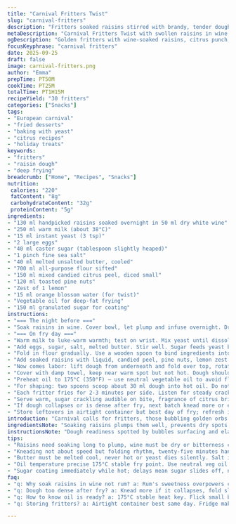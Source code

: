 ```yaml
---
title: "Carnival Fritters Twist"
slug: "carnival-fritters"
description: "Fritters soaked raisins stirred with brandy, tender dough enriched by eggs and butter, breathes bubbles through long fold-knead ritual. Citrus zest, pine nuts, candied fruit diced small. Fried golden, rolled in sugar for crackle bite. A carnival favorite with dry white wine swap for rum. Dense yet airy; crispy edges when right heat hits. Classic comfort, slightly tweaked with orange blossom water. Watch rise by eye not clock. Easy rescue for denseness—extra knead or warm place. Olive oil can be swapped with neutral veg oil to avoid flavor clash. Eat warm, sugar clinging, aroma sharp with citrus and brandy hints. Thirty bite-size treasures, perfect for crowd, stress-tested under true kitchen chaos conditions."
metaDescription: "Carnival Fritters Twist with swollen raisins in wine, folded dough air bubbles, citrus zest, pine nuts, fried crisp and sugar-coated. Watch textures and timing closely."
ogDescription: "Golden fritters with wine-soaked raisins, citrus punch, pine nuts, deep-fried crisp and dusted in sugar. Kneading critical for airy, crackling bites. Add orange blossom water for twist."
focusKeyphrase: "carnival fritters"
date: 2025-09-25
draft: false
image: carnival-fritters.png
author: "Emma"
prepTime: PT50M
cookTime: PT25M
totalTime: PT1H15M
recipeYield: "30 fritters"
categories: ["Snacks"]
tags:
- "European carnival"
- "fried desserts"
- "baking with yeast"
- "citrus recipes"
- "holiday treats"
keywords:
- "fritters"
- "raisin dough"
- "deep frying"
breadcrumb: ["Home", "Recipes", "Snacks"]
nutrition: 
 calories: "220"
 fatContent: "8g"
 carbohydrateContent: "32g"
 proteinContent: "5g"
ingredients:
- "130 ml handpicked raisins soaked overnight in 50 ml dry white wine"
- "250 ml warm milk (about 38°C)"
- "15 ml instant yeast (3 tsp)"
- "2 large eggs"
- "40 ml caster sugar (tablespoon slightly heaped)"
- "1 pinch fine sea salt"
- "40 ml melted unsalted butter, cooled"
- "700 ml all-purpose flour sifted"
- "150 ml mixed candied citrus peel, diced small"
- "120 ml toasted pine nuts"
- "Zest of 1 lemon"
- "15 ml orange blossom water (for twist)"
- "Vegetable oil for deep-fat frying"
- "150 ml granulated sugar for coating"
instructions:
- "=== The night before ==="
- "Soak raisins in wine. Cover bowl, let plump and infuse overnight. Dry wine preferred to avoid extra sweetness. If stuck, substitute dry sherry or brandy. Avoid soaking in rum; it mutates flavor balance here."
- "=== On fry day ==="
- "Warm milk to luke-warm warmth; test on wrist. Mix yeast until dissolved, no lumps—listen for faint scent of fermentation starting."
- "Add eggs, sugar, salt, melted butter. Stir well. Sugar feeds yeast but too much will kill bubbles. Balance critical."
- "Fold in flour gradually. Use a wooden spoon to bind ingredients into soft dough. Avoid stiff paste; think relaxed batter that’s tactile not sticky."
- "Add soaked raisins with liquid, candied peel, pine nuts, lemon zest and splash orange blossom water for floral note; subtle but noticeable."
- "Now comes labor: lift dough from underneath and fold over top, rotating bowl – roughly 25 minutes by hand creates aeration, look for shimmering bubbles breaking through surface. No mixer? Patience pays off. Or if machine’s ready, mix low speed 12 minutes, don’t shortcut."
- "Cover with damp towel, keep near warm spot but not hot. Dough should double, visible puff with finger poke wobbles back slowly—indicates yeast activation and gluten development."
- "Preheat oil to 175°C (350°F) — use neutral vegetable oil to avoid flavor interference and smoke point issues."
- "For shaping: two spoons scoop about 30 ml dough into hot oil. Do not overcrowd; fry in batches for temperature stability."
- "Each fritter fries for 2-3 minutes per side. Listen for steady crackle, golden brown edges indicate crisp, not burnt. Drain on paper towels suds off excess; immediately toss in sugar to coat before cooling stiffens shells."
- "Serve warm, sugar crackling audible on bite, fragrance of citrus bright but delicate with soft raisins punctuating."
- "If dough collapses or is dense after fry, next batch knead more or extend warm rise by 10 minutes. Ambient temperature impacts time."
- "Store leftovers in airtight container but best day of fry; refresh in low oven if needed."
introduction: "Carnival calls for fritters, those bubbling golden orbs with chewy sweet bits inside. Raisins swollen in wine overnight—trust me, no shortcuts here—or substitute your favorite dry spirit but beware sweetness creep. I learned my lesson with too-ripe fruit last winter; patience is literal dough. Long kneading coaxing air bubbles up, pivotal for that light bite. The citrus zest punches through sugar coat crunch to elevate. Forget timers—watch dough bloom, listen to oil pop, feel dough texture. I swapped orange blossom water last run, never went back. This treat resists heavy hands; gentle touch wins. Cooking with chaos, these fritters soothe hungry crowds and impatient hands alike."
ingredientsNote: "Soaking raisins plumps them well, prevents dry spots inside fritters. Dry white wine less saccharine than rum, cuts sweetness balance. If no orange blossom water, vanilla essence or extra zest can suffice, but taste changes slightly. Butter must be unsalted and melted cool to avoid killing yeast. Pine nuts toasted for crunch, but walnuts or almonds work with slight bitterness shift. Flour quality impacts gluten build; sifting removes lumps, prevents dense dough. Substituting vegetable oil for frying avoids olive oil’s low smoke point and strong flavor—neutral oil recommended. Sugar for coating adds texture and sweetness; powdered sugar can clump, so avoid."
instructionsNote: "Dough readiness spotted by bubbles surfacing and elasticity—not stickiness from flour added mid-knead. Folding and lifting dough develops gluten, essential for airy fritter structure, neglect this and end with soggy, dense pieces. Low yeast amount balances gentle rise; too much causes uneven texture and sour taste. Rising environment temperature crucial—too cold slows yeast, too hot kills. Fry oil temperature stable at 175°C ensures quick fry, trapping air pockets inside while browning crust. Rolling fritters immediately in sugar while hot ensures adhesion, skip and sugar slides off. Waiting for dough doubling more reliable than clock; poke test confirms rise. Reheating leftover fritters in warm oven revives crunch without oiliness."
tips:
- "Raisins need soaking long to plump, wine must be dry or bitterness creeps. Substitute dry sherry if stuck, but avoid rum soaking or flavor turns off balance. Raisins bring moisture; keep that in check to not slacken dough"
- "Kneading not about speed but folding rhythm, twenty-five minutes hand-work triggers bubble rise, feel dough stretch, watch surface shimmer. If no mixer, patience wins. Mixing low power twelve minutes with machine works. Avoid shortcut or get dense lumps"
- "Butter must be melted cool, never hot or yeast dies silently. Salt is pinch only, balance yeast sugar feeding; too much sugar kills bubbles, too little yeast gets no rise. Warm milk wrist-test 38°C or bubbles slow, cold slows yeast too"
- "Oil temperature precise 175°C stable fry point. Use neutral veg oil to skip smell clash and smoke. Overcrowding pan kills temperature, fritters stick or soggy crust. Fry two spoons-sized dough batches, hear crackle, flip golden edges fast"
- "Sugar coating immediately while hot; delays mean sugar slides off, no crackle. Powdered sugar clumps; granulated works best. Leftovers revive in warm oven to restore crunch without oily mess. Dough toughness reversible with extra knead or warm spot for rise"
faq:
- "q: Why soak raisins in wine not rum? a: Rum's sweetness overpowers citrus and dough balance. Wine less sweet, keeps raisins plump but avoids sticky sogginess. Dry sherry works if wine missing. Tested rum, flavor flop."
- "q: Dough too dense after fry? a: Knead more if it collapses, fold slowly to build bubbles. Warm rise helps yeast work, watch not clock. Cold kitchen slows yeast, reheating dough warmer spot fixes slow. Too much flour kills softness."
- "q: How to know oil is ready? a: 175°C stable heat key. Flick small batter test, crackle sound. No thermometer? Use bread cube test, color quick gold brown. Overheat burns edges raw inside; fish oil smell means too hot, cool down."
- "q: Storing fritters? a: Airtight container best same day. Fridge makes shell chewy, revive in warm oven for crunch. Freezing possible but impacts texture; thaw carefully. Leftovers lose sugar crackle fast; coat fresh if needed."

---
```

